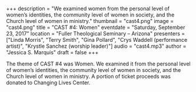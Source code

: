 +++
description = "We examined women from the personal level of women’s identities, the community level of women in society, and the Church level of women in ministry."
thumbnail = "cast4.png"
image = "cast4.png"
title = "CAST #4: Women"
eventdate = "Saturday, September 23, 2017"
location = "Fuller Theological Seminary – Arizona"
presenters = ["Linda Morris", "Terry Smith", "Gina Pollard", "Crys Waddell (performance artist)", "Krystle Sanchez (worship leader)"]
audio = "cast4.mp3"
author = "Jessica S. Marquis"
draft = false
+++

The theme of CAST #4 was Women. We examined it from the personal level of women’s identities, the community level of women in society, and the Church level of women in ministry.  A portion of ticket proceeds was donated to Changing Lives Center.

